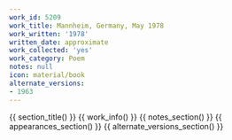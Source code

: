 ```yaml
---
work_id: 5209
work_title: Mannheim, Germany, May 1978
work_written: '1978'
written_date: approximate
work_collected: 'yes'
work_category: Poem
notes: null
icon: material/book
alternate_versions:
- 1963
---
```


{{ section_title() }}
{{ work_info() }}
{{ notes_section() }}
{{ appearances_section() }}
{{ alternate_versions_section() }}